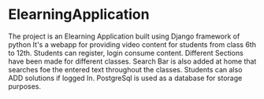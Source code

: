 # ElearningApplication
The project is an Elearning Application built using Django framework of python
It's a webapp for providing video content for students from class 6th to 12th.
Students can register, login consume content.
Different Sections have been made for different classes.
Search Bar is also added at home that searches foe the entered text throughout the classes.
Students can also ADD solutions if logged In.
PostgreSql is used as a database for storage purposes.
